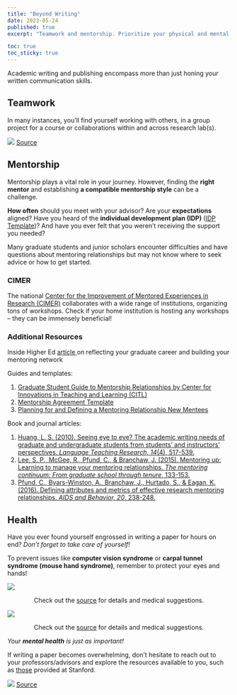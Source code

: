 ```yaml
---
title: "Beyond Writing"
date: 2023-05-24
published: true
excerpt: "Teamwork and mentorship. Prioritize your physical and mental health!"

toc: true
toc_sticky: true
---
```


Academic writing and publishing encompass more than just honing your written communication skills.

## Teamwork

In many instances, you’ll find yourself working with others, in a group project for a course or collaborations within and across research lab(s).

<img src="https://as1.ftcdn.net/v2/jpg/04/04/05/86/1000_F_404058674_u3pKVC8Zxi12dU1DQ8zrZBEZkdtA2cpm.jpg">
<a href="https://stock.adobe.com/search?filters%5Bcontent_type%3Aphoto%5D=1&filters%5Bcontent_type%3Aillustration%5D=1&filters%5Bcontent_type%3Azip_vector%5D=1&filters%5Bcontent_type%3Avideo%5D=1&filters%5Bcontent_type%3Atemplate%5D=1&filters%5Bcontent_type%3A3d%5D=1&filters%5Bcontent_type%3Aaudio%5D=0&filters%5Binclude_stock_enterprise%5D=0&filters%5Bis_editorial%5D=0&filters%5Bfree_collection%5D=0&order=relevance&serie_id=395964544&asset_id=404058674">Source</a>

## Mentorship

Mentorship plays a vital role in your journey. However, finding the **right mentor** and establishing **a compatible mentorship style** can be a challenge.

**How often** should you meet with your advisor? Are your **expectations** aligned? Have you heard of the **individual development plan (IDP)** (<a href="https://postdoc.hms.harvard.edu/files/postdoc.hms/files/0_opf_idp_annual_meeting_2014.pdf">IDP Template</a>)? And have you ever felt that you weren’t receiving the support you needed?

Many graduate students and junior scholars encounter difficulties and have questions about mentoring relationships but may not know where to seek advice or how to get started.

### CIMER

The national <a href="https://cimerproject.org/">Center for the Improvement of Mentored Experiences in Research (CIMER)</a> collaborates with a wide range of institutions, organizing tons of workshops. Check if your home institution is hosting any workshops – they can be immensely beneficial!

### Additional Resources

Inside Higher Ed <a href="https://www.insidehighered.com/advice/2021/05/03/importance-reflecting-ones-graduate-school-career-over-past-year-opinion"> article </a> on reflecting your graduate career and building your mentoring network

Guides and templates:

1. <a href="https://sites.nicholas.duke.edu/diversity/files/2022/03/UCSC-mentoring-guide-with-sample-forms.pdf">Graduate Student Guide to Mentorship Relationships by Center for Innovations in Teaching and Learning (CITL)</a>
2. <a href="https://ictr.wiscweb.wisc.edu/wp-content/uploads/sites/163/2016/11/MentorshipAgreementTemplate.pdf">Mentorship Agreement Template</a>
3. <a href="https://nursing.lsuhsc.edu/AcademicSuccessProgram/docs/Defining_a_mentoring_relationship_New_Mentees.pdf">Planning for and Defining a Mentoring Relationship New Mentees</a>

Book and journal articles:
1. <a href="https://journals.sagepub.com/doi/pdf/10.1177/1362168810375372">Huang, L. S. (2010). Seeing eye to eye? The academic writing needs of graduate and undergraduate students from students’ and instructors’ perspectives. *Language Teaching Research, 14*(4), 517-539.</a>
2. <a href="https://d1wqtxts1xzle7.cloudfront.net/52453645/Mentoring_Up_chapter_in_The_Mentoring_Continuum-libre.pdf?1491249993=&response-content-disposition=inline%3B+filename%3DMentoring_Up_Learning_to_Manage_Your_Me.pdf&Expires=1685055100&Signature=IhnU0dFz1WzRZTgrx9HjSMsdjFSJt7CgppJELxmqSNe8Bp8O7Yt41LAydzrOobpchL-JZiJqxPYINlpSXuXUOV3W2xv4STfthGRar5PV3XZRM4qS3yLvzxslsM9yhE~N8EmI~LAWUAOXov9h8N~c0GAXZZWIiNB251kfGfo1uYcDPq3ktiAdKz177M5NS~UppVuqrr9~IavWh8y2Vvuu5Ov1jnHuthwWQORWgGsaB8cDoN8uD0ckkPPk0Rv~7g4Pz5EW~sO3B36e5uJnQNIHfC5SRFpbCTv2k~70V4NEwfcgAQuExaOiHTFRZHWyBP~WEOQuj4qTk21URem7h25kjQ__&Key-Pair-Id=APKAJLOHF5GGSLRBV4ZA">Lee, S. P., McGee, R., Pfund, C., & Branchaw, J. (2015). Mentoring up: Learning to manage your mentoring relationships. *The mentoring continuum: From graduate school through tenure*, 133-153.</a>
3. <a href="https://link.springer.com/article/10.1007/s10461-016-1384-z">Pfund, C., Byars-Winston, A., Branchaw, J., Hurtado, S., & Eagan, K. (2016). Defining attributes and metrics of effective research mentoring relationships. *AIDS and Behavior, 20*, 238-248.</a>

## Health

Have you ever found yourself engrossed in writing a paper for hours on end? *Don’t forget to take care of yourself!*

To prevent issues like **computer vision syndrome** or **carpal tunnel syndrome (mouse hand syndrome)**, remember to protect your eyes and hands!

<img src="https://domf5oio6qrcr.cloudfront.net/medialibrary/8909/computer-vision-syndrome.jpg">

<p style="text-align:center">Check out the <a href="https://www.health.harvard.edu/blog/times-changin-bringing-new-syndromes-201607019844">source</a> for details and medical suggestions.</p>

<img src="https://images.squarespace-cdn.com/content/v1/585dd5afebbd1af27cd15d89/1535406445288-43HS70DVM9X2DALP67JZ/carpal+tunnel+using+a+computer+mouse?format=750w">

<p style="text-align:center">Check out the <a href="https://www.schreibermd.com/blog/2018/8/27/can-using-a-computer-cause-carpal-tunnel-syndrome">source</a> for details and medical suggestions.</p>

*Your **mental health** is just as important!*

If writing a paper becomes overwhelming, don’t hesitate to reach out to your professors/advisors and explore the resources available to you, such as <a href="https://studentaffairs.stanford.edu/mental-health-resources-stanford">those</a> provided at Stanford.

<img src="https://t3.ftcdn.net/jpg/03/00/87/14/240_F_300871461_PyKW2pwAT0BVMJQx8T0vTqzlbbOKSRZi.jpg">
<a href="https://stock.adobe.com/search?k=stressed+student+cartoon">Source</a>
